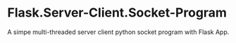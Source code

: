# Flask.Server-Client.Socket-Program
A simpe multi-threaded server client python socket program with Flask App.
